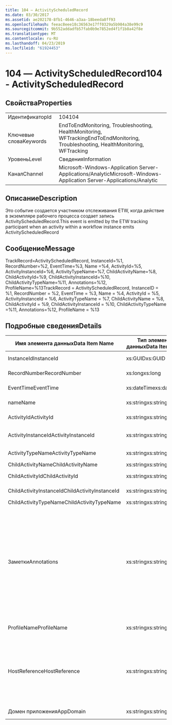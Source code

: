 ```yaml
---
title: 104 ― ActivityScheduledRecord
ms.date: 03/30/2017
ms.assetid: ae202178-8fb1-4646-a3aa-18beeda8ff93
ms.openlocfilehash: feeac8eee18c36563e17ff0329a5b984a38e99c9
ms.sourcegitcommit: 9b552addadfb57fab0b9e7852ed4f1f1b8a42f8e
ms.translationtype: MT
ms.contentlocale: ru-RU
ms.lasthandoff: 04/23/2019
ms.locfileid: "61924453"
---
```

# <a name="104---activityscheduledrecord"></a><span data-ttu-id="46523-102">104 ― ActivityScheduledRecord</span><span class="sxs-lookup"><span data-stu-id="46523-102">104 - ActivityScheduledRecord</span></span>
## <a name="properties"></a><span data-ttu-id="46523-103">Свойства</span><span class="sxs-lookup"><span data-stu-id="46523-103">Properties</span></span>  
  
|||  
|-|-|  
|<span data-ttu-id="46523-104">Идентификатор</span><span class="sxs-lookup"><span data-stu-id="46523-104">Id</span></span>|<span data-ttu-id="46523-105">104</span><span class="sxs-lookup"><span data-stu-id="46523-105">104</span></span>|  
|<span data-ttu-id="46523-106">Ключевые слова</span><span class="sxs-lookup"><span data-stu-id="46523-106">Keywords</span></span>|<span data-ttu-id="46523-107">EndToEndMonitoring, Troubleshooting, HealthMonitoring, WFTracking</span><span class="sxs-lookup"><span data-stu-id="46523-107">EndToEndMonitoring, Troubleshooting, HealthMonitoring, WFTracking</span></span>|  
|<span data-ttu-id="46523-108">Уровень</span><span class="sxs-lookup"><span data-stu-id="46523-108">Level</span></span>|<span data-ttu-id="46523-109">Сведения</span><span class="sxs-lookup"><span data-stu-id="46523-109">Information</span></span>|  
|<span data-ttu-id="46523-110">Канал</span><span class="sxs-lookup"><span data-stu-id="46523-110">Channel</span></span>|<span data-ttu-id="46523-111">Microsoft-Windows-Application Server-Applications/Analytic</span><span class="sxs-lookup"><span data-stu-id="46523-111">Microsoft-Windows-Application Server-Applications/Analytic</span></span>|  
  
## <a name="description"></a><span data-ttu-id="46523-112">Описание</span><span class="sxs-lookup"><span data-stu-id="46523-112">Description</span></span>  
 <span data-ttu-id="46523-113">Это событие создается участником отслеживания ETW, когда действие в экземпляре рабочего процесса создает запись ActivityScheduledRecord.</span><span class="sxs-lookup"><span data-stu-id="46523-113">This event is emitted by the ETW tracking participant when an activity within a workflow instance emits ActivityScheduledRecord</span></span>  
  
## <a name="message"></a><span data-ttu-id="46523-114">Сообщение</span><span class="sxs-lookup"><span data-stu-id="46523-114">Message</span></span>  
 <span data-ttu-id="46523-115">TrackRecord=ActivityScheduledRecord, InstanceId=%1, RecordNumber=%2, EventTime=%3, Name =%4, ActivityId=%5, ActivityInstanceId=%6, ActivityTypeName=%7, ChildActivityName=%8, ChildActivityId=%9, ChildActivityInstanceId=%10, ChildActivityTypeName=%11, Annotations=%12, ProfileName=%13</span><span class="sxs-lookup"><span data-stu-id="46523-115">TrackRecord = ActivityScheduledRecord, InstanceID = %1,  RecordNumber = %2, EventTime = %3, Name = %4, ActivityId = %5, ActivityInstanceId = %6, ActivityTypeName = %7, ChildActivityName = %8, ChildActivityId = %9, ChildActivityInstanceId = %10, ChildActivityTypeName =%11, Annotations=%12, ProfileName = %13</span></span>  
  
## <a name="details"></a><span data-ttu-id="46523-116">Подробные сведения</span><span class="sxs-lookup"><span data-stu-id="46523-116">Details</span></span>  
  
|<span data-ttu-id="46523-117">Имя элемента данных</span><span class="sxs-lookup"><span data-stu-id="46523-117">Data Item Name</span></span>|<span data-ttu-id="46523-118">Тип элемента данных</span><span class="sxs-lookup"><span data-stu-id="46523-118">Data Item Type</span></span>|<span data-ttu-id="46523-119">Описание</span><span class="sxs-lookup"><span data-stu-id="46523-119">Description</span></span>|  
|--------------------|--------------------|-----------------|  
|<span data-ttu-id="46523-120">InstanceId</span><span class="sxs-lookup"><span data-stu-id="46523-120">InstanceId</span></span>|<span data-ttu-id="46523-121">xs:GUID</span><span class="sxs-lookup"><span data-stu-id="46523-121">xs:GUID</span></span>|<span data-ttu-id="46523-122">Идентификатор экземпляра для рабочего процесса.</span><span class="sxs-lookup"><span data-stu-id="46523-122">The instance id for the workflow</span></span>|  
|<span data-ttu-id="46523-123">RecordNumber</span><span class="sxs-lookup"><span data-stu-id="46523-123">RecordNumber</span></span>|<span data-ttu-id="46523-124">xs:long</span><span class="sxs-lookup"><span data-stu-id="46523-124">xs:long</span></span>|<span data-ttu-id="46523-125">Порядковый номер созданной записи.</span><span class="sxs-lookup"><span data-stu-id="46523-125">The sequence number of the emitted record</span></span>|  
|<span data-ttu-id="46523-126">EventTime</span><span class="sxs-lookup"><span data-stu-id="46523-126">EventTime</span></span>|<span data-ttu-id="46523-127">xs:dateTime</span><span class="sxs-lookup"><span data-stu-id="46523-127">xs:dateTime</span></span>|<span data-ttu-id="46523-128">Время в формате UTC, когда было создано событие.</span><span class="sxs-lookup"><span data-stu-id="46523-128">The time in UTC when the event was emitted</span></span>|  
|<span data-ttu-id="46523-129">name</span><span class="sxs-lookup"><span data-stu-id="46523-129">Name</span></span>|<span data-ttu-id="46523-130">xs:string</span><span class="sxs-lookup"><span data-stu-id="46523-130">xs:string</span></span>|<span data-ttu-id="46523-131">Имя действия, которое запланировало дочернее действие.</span><span class="sxs-lookup"><span data-stu-id="46523-131">The name of the activity that scheduled the child activity</span></span>|  
|<span data-ttu-id="46523-132">ActivityId</span><span class="sxs-lookup"><span data-stu-id="46523-132">ActivityId</span></span>|<span data-ttu-id="46523-133">xs:string</span><span class="sxs-lookup"><span data-stu-id="46523-133">xs:string</span></span>|<span data-ttu-id="46523-134">Идентификатор действия, которое запланировало дочернее действие.</span><span class="sxs-lookup"><span data-stu-id="46523-134">The id of the activity that scheduled the child activity</span></span>|  
|<span data-ttu-id="46523-135">ActivityInstanceId</span><span class="sxs-lookup"><span data-stu-id="46523-135">ActivityInstanceId</span></span>|<span data-ttu-id="46523-136">xs:string</span><span class="sxs-lookup"><span data-stu-id="46523-136">xs:string</span></span>|<span data-ttu-id="46523-137">Идентификатор экземпляра действия, которое запланировало дочернее действие.</span><span class="sxs-lookup"><span data-stu-id="46523-137">The instance id of the activity that scheduled the child activity</span></span>|  
|<span data-ttu-id="46523-138">ActivityTypeName</span><span class="sxs-lookup"><span data-stu-id="46523-138">ActivityTypeName</span></span>|<span data-ttu-id="46523-139">xs:string</span><span class="sxs-lookup"><span data-stu-id="46523-139">xs:string</span></span>|<span data-ttu-id="46523-140">Тип действия, запросившего операцию отмены.</span><span class="sxs-lookup"><span data-stu-id="46523-140">The type of the activity that requested the cancel operation</span></span>|  
|<span data-ttu-id="46523-141">ChildActivityName</span><span class="sxs-lookup"><span data-stu-id="46523-141">ChildActivityName</span></span>|<span data-ttu-id="46523-142">xs:string</span><span class="sxs-lookup"><span data-stu-id="46523-142">xs:string</span></span>|<span data-ttu-id="46523-143">Имя запланированного действия.</span><span class="sxs-lookup"><span data-stu-id="46523-143">The name of the scheduled activity</span></span>|  
|<span data-ttu-id="46523-144">ChildActivityId</span><span class="sxs-lookup"><span data-stu-id="46523-144">ChildActivityId</span></span>|<span data-ttu-id="46523-145">xs:string</span><span class="sxs-lookup"><span data-stu-id="46523-145">xs:string</span></span>|<span data-ttu-id="46523-146">Идентификатор запланированного действия.</span><span class="sxs-lookup"><span data-stu-id="46523-146">The id of the scheduled activity</span></span>|  
|<span data-ttu-id="46523-147">ChildActivityInstanceId</span><span class="sxs-lookup"><span data-stu-id="46523-147">ChildActivityInstanceId</span></span>|<span data-ttu-id="46523-148">xs:string</span><span class="sxs-lookup"><span data-stu-id="46523-148">xs:string</span></span>|<span data-ttu-id="46523-149">Идентификатор экземпляра запланированного действия.</span><span class="sxs-lookup"><span data-stu-id="46523-149">The instance id of the scheduled activity</span></span>|  
|<span data-ttu-id="46523-150">ChildActivityTypeName</span><span class="sxs-lookup"><span data-stu-id="46523-150">ChildActivityTypeName</span></span>|<span data-ttu-id="46523-151">xs:string</span><span class="sxs-lookup"><span data-stu-id="46523-151">xs:string</span></span>|<span data-ttu-id="46523-152">Тип запланированного действия.</span><span class="sxs-lookup"><span data-stu-id="46523-152">The type of the scheduled activity</span></span>|  
|<span data-ttu-id="46523-153">Заметки</span><span class="sxs-lookup"><span data-stu-id="46523-153">Annotations</span></span>|<span data-ttu-id="46523-154">xs:string</span><span class="sxs-lookup"><span data-stu-id="46523-154">xs:string</span></span>|<span data-ttu-id="46523-155">Заметки, добавленные к этому событию.</span><span class="sxs-lookup"><span data-stu-id="46523-155">The annotations that were added to this event.</span></span>  <span data-ttu-id="46523-156">Значения хранятся в XML-элемент в формате \<элементы >\< имя элемента = «annotationName» type="System.String" > annotationValue\</item > \< /items >.</span><span class="sxs-lookup"><span data-stu-id="46523-156">The values are stored in an xml element in the format \<items>\< item  name = "annotationName" type="System.String">annotationValue\</item>\</items>.</span></span>  <span data-ttu-id="46523-157">Если не задано никаких заметок, строка содержит \<элементов / >.</span><span class="sxs-lookup"><span data-stu-id="46523-157">If no annotations are specified then the string contains \<items/>.</span></span> <span data-ttu-id="46523-158">Размер событий ETW ограничен размером буфера ETW или максимальным размером полезных данных для события ETW.</span><span class="sxs-lookup"><span data-stu-id="46523-158">The ETW event size is limited by the ETW buffer size or the max payload for an ETW event.</span></span> <span data-ttu-id="46523-159">Если размер события превышает пределы трассировки событий Windows, то событие усекается путем отбрасывания заметок и замены значения заметок значением \<элементы >...  \< /items >.</span><span class="sxs-lookup"><span data-stu-id="46523-159">If the size of the event exceeds the ETW limits, then the event is truncated by dropping the annotations and replacing the annotation value with \<items>...\</items>.</span></span>|  
|<span data-ttu-id="46523-160">ProfileName</span><span class="sxs-lookup"><span data-stu-id="46523-160">ProfileName</span></span>|<span data-ttu-id="46523-161">xs:string</span><span class="sxs-lookup"><span data-stu-id="46523-161">xs:string</span></span>|<span data-ttu-id="46523-162">Имя или профиль отслеживания, который привел к созданию этого события.</span><span class="sxs-lookup"><span data-stu-id="46523-162">The name or the tracking profile that resulted in this event being emitted</span></span>|  
|<span data-ttu-id="46523-163">HostReference</span><span class="sxs-lookup"><span data-stu-id="46523-163">HostReference</span></span>|<span data-ttu-id="46523-164">xs:string</span><span class="sxs-lookup"><span data-stu-id="46523-164">xs:string</span></span>|<span data-ttu-id="46523-165">Для служб, размещенных на веб-сайтах, это поле служит уникальным идентификатором службы в веб-иерархии.</span><span class="sxs-lookup"><span data-stu-id="46523-165">For web hosted services, this field uniquely identifies the service in the web hierarchy.</span></span>  <span data-ttu-id="46523-166">Формат определяется как "виртуальный путь приложения имя веб-сайта&#124;виртуальный путь службы&#124;ServiceName" Пример: "По умолчанию веб-сайт/CalculatorApplication&#124;/CalculatorService.svc&#124;CalculatorService"</span><span class="sxs-lookup"><span data-stu-id="46523-166">Its format is defined as 'Web Site Name Application Virtual Path&#124;Service Virtual Path&#124;ServiceName' Example: 'Default Web Site/CalculatorApplication&#124;/CalculatorService.svc&#124;CalculatorService'</span></span>|  
|<span data-ttu-id="46523-167">Домен приложения</span><span class="sxs-lookup"><span data-stu-id="46523-167">AppDomain</span></span>|<span data-ttu-id="46523-168">xs:string</span><span class="sxs-lookup"><span data-stu-id="46523-168">xs:string</span></span>|<span data-ttu-id="46523-169">Строка, возвращаемая AppDomain.CurrentDomain.FriendlyName.</span><span class="sxs-lookup"><span data-stu-id="46523-169">The string returned by AppDomain.CurrentDomain.FriendlyName.</span></span>|
